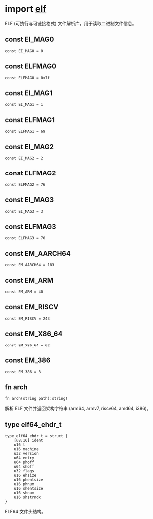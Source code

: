 # import [elf](https://github.com/nature-lang/nature/tree/master/std/elf/main.n)

ELF (可执行与可链接格式) 文件解析库，用于读取二进制文件信息。

## const EI_MAG0

```
const EI_MAG0 = 0
```

## const ELFMAG0

```
const ELFMAG0 = 0x7f
```

## const EI_MAG1

```
const EI_MAG1 = 1
```

## const ELFMAG1

```
const ELFMAG1 = 69
```

## const EI_MAG2

```
const EI_MAG2 = 2
```

## const ELFMAG2

```
const ELFMAG2 = 76
```

## const EI_MAG3

```
const EI_MAG3 = 3
```

## const ELFMAG3

```
const ELFMAG3 = 70
```

## const EM_AARCH64

```
const EM_AARCH64 = 183
```

## const EM_ARM

```
const EM_ARM = 40
```

## const EM_RISCV

```
const EM_RISCV = 243
```

## const EM_X86_64

```
const EM_X86_64 = 62
```

## const EM_386

```
const EM_386 = 3
```

## fn arch

```
fn arch(string path):string!
```

解析 ELF 文件并返回架构字符串 (arm64, armv7, riscv64, amd64, i386)。

## type elf64_ehdr_t

```
type elf64_ehdr_t = struct {
    [u8;16] ident
    u16 t
    u16 machine
    u32 version
    u64 entry
    u64 phoff
    u64 shoff
    u32 flags
    u16 ehsize
    u16 phentsize
    u16 phnum
    u16 shentsize
    u16 shnum
    u16 shstrndx
}
```

ELF64 文件头结构。